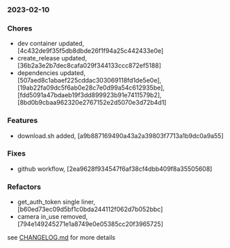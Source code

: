 ### 2023-02-10

### Chores
+ dev container updated, [4c432de9f35f5db8dbde26f1f94a25c442433e0e]
+ create_release updated, [36b2a3e2b7dec8cafa029f344133ccc872ef5188]
+ dependencies updated, [507aed8c1abaef225cddac303069118fd1de5e0e], [19ab22fa09dc5f6ab0e28c7e0d99a54c612935be], [fdd5091a47bdaeb19f3dd899923b91e7411579b2], [8bd0b9cbaa962320e2767152e2d5070e3d72b4d1]

### Features
+ download.sh added, [a9b887169490a43a2a39803f7713a1b9dc0a9a55]

### Fixes
+ github workflow, [2ea9628f934547f6af38cf4dbb409f8a35505608]

### Refactors
+ get_auth_token single liner, [b60ed73ec09d5bf1c0bda244112f062d7b052bbc]
+ camera in_use removed, [794e149245271e1a8749e0e05385cc20f3965725]


see <a href='https://github.com/mrjackwills/leafcast_pi/blob/main/CHANGELOG.md'>CHANGELOG.md</a> for more details
